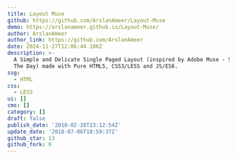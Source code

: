 ```yaml
---
title: Layout Muse
github: https://github.com/ArslanAmeer/Layout-Muse
demo: https://arslanameer.github.io/Layout-Muse/
author: ArslanAmeer
author_link: https://github.com/ArslanAmeer
date: 2024-11-27T12:06:44.106Z
description: >-
  A Simple and Delicate Single Paged Layout (inspired by Adobe Muse - Site Of
  The Day) made with Pure HTML5, CSS3/LESS and JS/ES6.
ssg:
  - HTML
css:
  - LESS
ui: []
cms: []
category: []
draft: false
publish_date: '2018-02-28T23:12:54Z'
update_date: '2018-07-06T18:59:37Z'
github_star: 13
github_fork: 0
---
```


